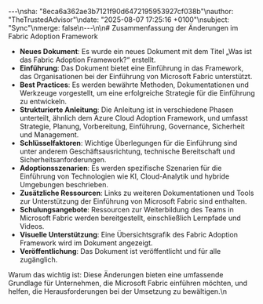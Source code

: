 ---\nsha: "8eca6a362ae3b7121f90d6472195953927cf038b"\nauthor: "TheTrustedAdvisor"\ndate: "2025-08-07 17:25:16 +0100"\nsubject: "Sync"\nmerge: false\n---\n\n# Zusammenfassung der Änderungen im Fabric Adoption Framework

- **Neues Dokument**: Es wurde ein neues Dokument mit dem Titel „Was ist das Fabric Adoption Framework?“ erstellt.
- **Einführung**: Das Dokument bietet eine Einführung in das Framework, das Organisationen bei der Einführung von Microsoft Fabric unterstützt.
- **Best Practices**: Es werden bewährte Methoden, Dokumentationen und Werkzeuge vorgestellt, um eine erfolgreiche Strategie für die Einführung zu entwickeln.
- **Strukturierte Anleitung**: Die Anleitung ist in verschiedene Phasen unterteilt, ähnlich dem Azure Cloud Adoption Framework, und umfasst Strategie, Planung, Vorbereitung, Einführung, Governance, Sicherheit und Management.
- **Schlüsselfaktoren**: Wichtige Überlegungen für die Einführung sind unter anderem Geschäftsausrichtung, technische Bereitschaft und Sicherheitsanforderungen.
- **Adoptionsszenarien**: Es werden spezifische Szenarien für die Einführung von Technologien wie KI, Cloud-Analytik und hybride Umgebungen beschrieben.
- **Zusätzliche Ressourcen**: Links zu weiteren Dokumentationen und Tools zur Unterstützung der Einführung von Microsoft Fabric sind enthalten.
- **Schulungsangebote**: Ressourcen zur Weiterbildung des Teams in Microsoft Fabric werden bereitgestellt, einschließlich Lernpfade und Videos.
- **Visuelle Unterstützung**: Eine Übersichtsgrafik des Fabric Adoption Framework wird im Dokument angezeigt.
- **Veröffentlichung**: Das Dokument ist veröffentlicht und für alle zugänglich.

Warum das wichtig ist: Diese Änderungen bieten eine umfassende Grundlage für Unternehmen, die Microsoft Fabric einführen möchten, und helfen, die Herausforderungen bei der Umsetzung zu bewältigen.\n
